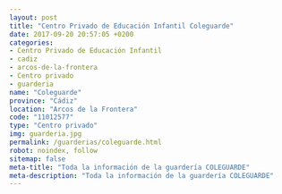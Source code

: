 ```yaml
---
layout: post
title: "Centro Privado de Educación Infantil Coleguarde"
date: 2017-09-20 20:57:05 +0200
categories:
- Centro Privado de Educación Infantil
- cadiz
- arcos-de-la-frontera
- Centro privado
- guarderia
name: "Coleguarde"
province: "Cádiz"
location: "Arcos de la Frontera"
code: "11012577"
type: "Centro privado"
img: guarderia.jpg
permalink: /guarderias/coleguarde.html
robot: noindex, follow
sitemap: false
meta-title: "Toda la información de la guardería COLEGUARDE"
meta-description: "Toda la información de la guardería COLEGUARDE"
---
```

